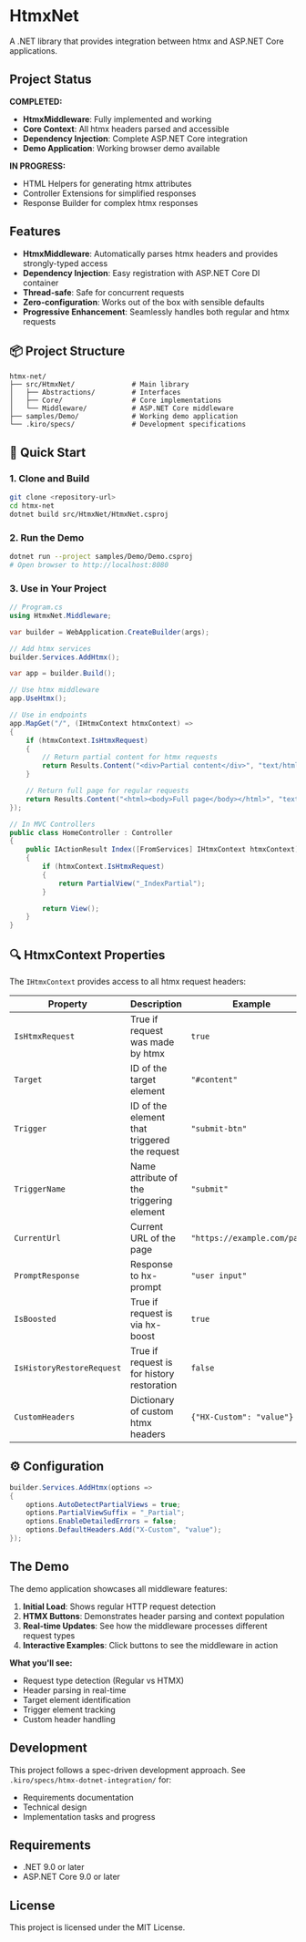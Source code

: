 # HtmxNet

A .NET library that provides integration between htmx and ASP.NET Core applications.

## Project Status

**COMPLETED:**

- **HtmxMiddleware**: Fully implemented and working
- **Core Context**: All htmx headers parsed and accessible
- **Dependency Injection**: Complete ASP.NET Core integration
- **Demo Application**: Working browser demo available

**IN PROGRESS:**

- HTML Helpers for generating htmx attributes
- Controller Extensions for simplified responses
- Response Builder for complex htmx responses

## Features

- **HtmxMiddleware**: Automatically parses htmx headers and provides strongly-typed access
- **Dependency Injection**: Easy registration with ASP.NET Core DI container
- **Thread-safe**: Safe for concurrent requests
- **Zero-configuration**: Works out of the box with sensible defaults
- **Progressive Enhancement**: Seamlessly handles both regular and htmx requests

## 📦 Project Structure

```
htmx-net/
├── src/HtmxNet/              # Main library
│   ├── Abstractions/         # Interfaces
│   ├── Core/                 # Core implementations
│   └── Middleware/           # ASP.NET Core middleware
├── samples/Demo/             # Working demo application
└── .kiro/specs/              # Development specifications
```

## 🚀 Quick Start

### 1. Clone and Build

```bash
git clone <repository-url>
cd htmx-net
dotnet build src/HtmxNet/HtmxNet.csproj
```

### 2. Run the Demo

```bash
dotnet run --project samples/Demo/Demo.csproj
# Open browser to http://localhost:8080
```

### 3. Use in Your Project

```csharp
// Program.cs
using HtmxNet.Middleware;

var builder = WebApplication.CreateBuilder(args);

// Add htmx services
builder.Services.AddHtmx();

var app = builder.Build();

// Use htmx middleware
app.UseHtmx();

// Use in endpoints
app.MapGet("/", (IHtmxContext htmxContext) =>
{
    if (htmxContext.IsHtmxRequest)
    {
        // Return partial content for htmx requests
        return Results.Content("<div>Partial content</div>", "text/html");
    }

    // Return full page for regular requests
    return Results.Content("<html><body>Full page</body></html>", "text/html");
});

// In MVC Controllers
public class HomeController : Controller
{
    public IActionResult Index([FromServices] IHtmxContext htmxContext)
    {
        if (htmxContext.IsHtmxRequest)
        {
            return PartialView("_IndexPartial");
        }

        return View();
    }
}
```

## 🔍 HtmxContext Properties

The `IHtmxContext` provides access to all htmx request headers:

| Property                  | Description                                  | Example                      |
| ------------------------- | -------------------------------------------- | ---------------------------- |
| `IsHtmxRequest`           | True if request was made by htmx             | `true`                       |
| `Target`                  | ID of the target element                     | `"#content"`                 |
| `Trigger`                 | ID of the element that triggered the request | `"submit-btn"`               |
| `TriggerName`             | Name attribute of the triggering element     | `"submit"`                   |
| `CurrentUrl`              | Current URL of the page                      | `"https://example.com/page"` |
| `PromptResponse`          | Response to hx-prompt                        | `"user input"`               |
| `IsBoosted`               | True if request is via hx-boost              | `true`                       |
| `IsHistoryRestoreRequest` | True if request is for history restoration   | `false`                      |
| `CustomHeaders`           | Dictionary of custom htmx headers            | `{"HX-Custom": "value"}`     |

## ⚙️ Configuration

```csharp
builder.Services.AddHtmx(options =>
{
    options.AutoDetectPartialViews = true;
    options.PartialViewSuffix = "_Partial";
    options.EnableDetailedErrors = false;
    options.DefaultHeaders.Add("X-Custom", "value");
});
```

## The Demo

The demo application showcases all middleware features:

1. **Initial Load**: Shows regular HTTP request detection
2. **HTMX Buttons**: Demonstrates header parsing and context population
3. **Real-time Updates**: See how the middleware processes different request types
4. **Interactive Examples**: Click buttons to see the middleware in action

**What you'll see:**

- Request type detection (Regular vs HTMX)
- Header parsing in real-time
- Target element identification
- Trigger element tracking
- Custom header handling

## Development

This project follows a spec-driven development approach. See `.kiro/specs/htmx-dotnet-integration/` for:

- Requirements documentation
- Technical design
- Implementation tasks and progress

## Requirements

- .NET 9.0 or later
- ASP.NET Core 9.0 or later

## License

This project is licensed under the MIT License.
